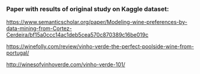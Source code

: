 ### Paper with results of original study on Kaggle dataset:
https://www.semanticscholar.org/paper/Modeling-wine-preferences-by-data-mining-from-Cortez-Cerdeira/bf15a0ccc14ac1deb5cea570c870389c16be019c

https://winefolly.com/review/vinho-verde-the-perfect-poolside-wine-from-portugal/

http://winesofvinhoverde.com/vinho-verde-101/

